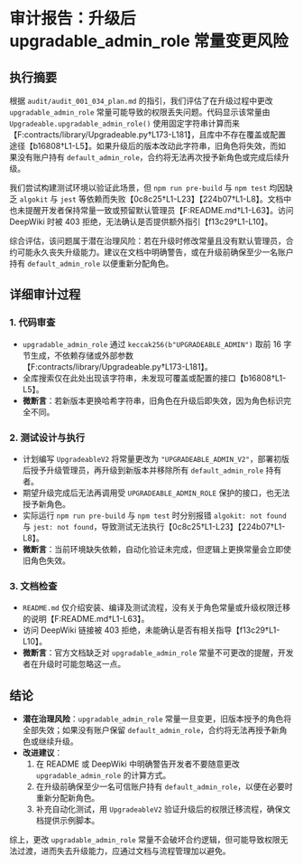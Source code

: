 # 审计报告：升级后 upgradable_admin_role 常量变更风险

## 执行摘要

根据 `audit/audit_001_034_plan.md` 的指引，我们评估了在升级过程中更改 `upgradable_admin_role` 常量可能导致的权限丢失问题。代码显示该常量由 `Upgradeable.upgradable_admin_role()` 使用固定字符串计算而来【F:contracts/library/Upgradeable.py†L173-L181】，且库中不存在覆盖或配置途径【b16808†L1-L5】。如果升级后的版本改动此字符串，旧角色将失效，而如果没有账户持有 `default_admin_role`，合约将无法再次授予新角色或完成后续升级。

我们尝试构建测试环境以验证此场景，但 `npm run pre-build` 与 `npm test` 均因缺乏 `algokit` 与 `jest` 等依赖而失败【0c8c25†L1-L23】【224b07†L1-L8】。文档中也未提醒开发者保持常量一致或预留默认管理员【F:README.md†L1-L63】。访问 DeepWiki 时被 403 拒绝，无法确认是否提供额外指引【f13c29†L1-L10】。

综合评估，该问题属于潜在治理风险：若在升级时修改常量且没有默认管理员，合约可能永久丧失升级能力。建议在文档中明确警告，或在升级前确保至少一名账户持有 `default_admin_role` 以便重新分配角色。

## 详细审计过程

### 1. 代码审查
- `upgradable_admin_role` 通过 `keccak256(b"UPGRADEABLE_ADMIN")` 取前 16 字节生成，不依赖存储或外部参数【F:contracts/library/Upgradeable.py†L173-L181】。
- 全库搜索仅在此处出现该字符串，未发现可覆盖或配置的接口【b16808†L1-L5】。
- **微断言**：若新版本更换哈希字符串，旧角色在升级后即失效，因为角色标识完全不同。

### 2. 测试设计与执行
- 计划编写 `UpgradeableV2` 将常量更改为 `"UPGRADEABLE_ADMIN_V2"`，部署初版后授予升级管理员，再升级到新版本并移除所有 `default_admin_role` 持有者。
- 期望升级完成后无法再调用受 `UPGRADEABLE_ADMIN_ROLE` 保护的接口，也无法授予新角色。
- 实际运行 `npm run pre-build` 与 `npm test` 时分别报错 `algokit: not found` 与 `jest: not found`，导致测试无法执行【0c8c25†L1-L23】【224b07†L1-L8】。
- **微断言**：当前环境缺失依赖，自动化验证未完成，但逻辑上更换常量会立即使旧角色失效。

### 3. 文档检查
- `README.md` 仅介绍安装、编译及测试流程，没有关于角色常量或升级权限迁移的说明【F:README.md†L1-L63】。
- 访问 DeepWiki 链接被 403 拒绝，未能确认是否有相关指导【f13c29†L1-L10】。
- **微断言**：官方文档缺乏对 `upgradable_admin_role` 常量不可更改的提醒，开发者在升级时可能忽略这一点。

## 结论

- **潜在治理风险**：`upgradable_admin_role` 常量一旦变更，旧版本授予的角色将全部失效；如果没有账户保留 `default_admin_role`，合约将无法再授予新角色或继续升级。
- **改进建议**：
  1. 在 README 或 DeepWiki 中明确警告开发者不要随意更改 `upgradable_admin_role` 的计算方式。
  2. 在升级前确保至少一名可信账户持有 `default_admin_role`，以便在必要时重新分配新角色。
  3. 补充自动化测试，用 `UpgradeableV2` 验证升级后的权限迁移流程，确保文档提供示例脚本。

综上，更改 `upgradable_admin_role` 常量不会破坏合约逻辑，但可能导致权限无法过渡，进而失去升级能力，应通过文档与流程管理加以避免。

